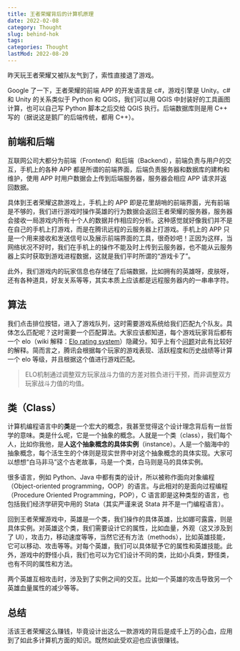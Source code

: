 ```yaml
---
title: 王者荣耀背后的计算机原理
date: 2022-02-08
category: Thought
slug: behind-hok
tags:
categories: Thought
lastMod: 2022-08-20
---
```

昨天玩王者荣耀又被队友气到了，索性直接退了游戏。

Google 了一下，王者荣耀的前端 APP 的开发语言是 c#，游戏引擎是 Unity。c#和 Unity 的关系类似于 Python 和 QGIS，我们可以用 QGIS 中封装好的工具画图计算，也可以自己写 Python 脚本之后交给 QGIS 执行。后端数据库则是用 C++ 写的（据说这是鹅厂的后端传统，都用 C++）。

## 前端和后端

互联网公司大都分为前端（Frontend）和后端（Backend），前端负责与用户的交互，手机上的各种 APP 都是所谓的前端界面，后端负责服务器和数据库的建构和维护，使用 APP 时用户数据会上传到后端服务器，服务器会相应 APP 请求并返回数据。

具体到王者荣耀这款游戏上，手机上的 APP 即是花里胡哨的前端界面，光有前端是不够的，我们进行游戏时操作英雄的行为数据会返回王者荣耀的服务器，服务器会接收一局游戏内所有十个人的数据并作相应的分析。这种感觉就好像我们并不是在自己的手机上打游戏，而是在腾讯远程的云服务器上打游戏。手机上的 APP 只是一个用来接收和发送信号以及展示前端界面的工具，很奇妙吧！正因为这样，当网络状况不好时，我们在手机上的操作不能及时上传到云服务器，也不能从云服务器上实时获取到游戏进程数据，这就是我们平时所谓的“游戏卡了”。

此外，我们游戏内的玩家信息也存储在了后端数据，比如拥有的英雄呀，皮肤呀，还有各种道具，好友关系等等，其实本质上应该都是远程服务器内的一串串字符。

## 算法

我们点击排位按钮，进入了游戏队列，这时需要游戏系统给我们匹配九个队友。具体怎么匹配呢？这时需要一个匹配算法。大家应该都知道，每个游戏玩家背后都有一个 elo（wiki 解释：[Elo rating system](https://zh.wikipedia.org/wiki/%E7%AD%89%E7%BA%A7%E5%88%86)）隐藏分。知乎上有个[问题](https://www.zhihu.com/question/341453743)对此有比较好的解释。简而言之，腾讯会根据每个玩家的游戏表现、活跃程度和历史战绩等计算一个 elo 等级，并且根据这个值进行游戏匹配。

>ELO机制通过调整双方玩家战斗力值的方差对胜负进行干预，而非调整双方玩家战斗力值的均值。

## 类（Class）

计算机编程语言中的**类**是一个宏大的概念，我甚至觉得这个设计理念背后有一丝哲学的意味。类是什么呢，它是一个抽象的概念。人就是一个类（class），我们每个人，比如你我他，是**人这个抽象概念的具体实例**（instance）。人是一个脑海中的抽象概念，每个活生生的个体则是现实世界中对这个抽象概念的具体实现。大家可以想想“白马非马”这个古老故事，马是一个类，白马则是马的具体实例。

很多语言，例如 Python、Java 中都有类的设计，所以被称作面向对象编程（Object-oriented programming，OOP）的语言。与此相对的是面向过程编程（Procedure Oriented Programming，POP），C 语言即是这种类型的语言，也包括我们经济学研究中用的 Stata（其实严谨来说 Stata 并不是一门编程语言）。

回到王者荣耀游戏中，英雄是一个类，我们操作的具体英雄，比如娜可露露，则是具体实例。对英雄这个类，我们需要设计它的属性，比如血量，外观（这又涉及到了 UI），攻击力，移动速度等等，当然它还有方法（methods），比如英雄技能，它可以移动、攻击等等。对每个英雄，我们可以具体赋予它的属性和英雄技能。此外，游戏中的野怪小兵，我们也可以为它们设计不同的类，比如小兵类，野怪类，也有不同的属性和方法。

两个英雄互相攻击时，涉及到了实例之间的交互。比如一个英雄的攻击导致另一个英雄血量属性的减少等等。

## 总结

活该王者荣耀这么赚钱，毕竟设计出这么一款游戏的背后是成千上万的心血，应用到了如此多计算机方面的知识。既然如此受欢迎也应该很赚钱。
